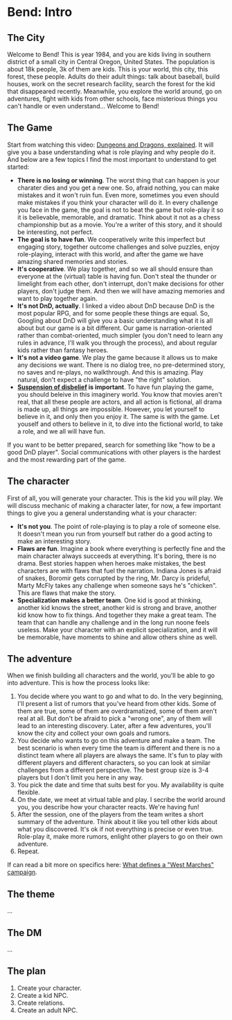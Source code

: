 # Bend: Intro

## The City

Welcome to Bend! This is year 1984, and you are kids living in southern district of a small city in Central Oregon, United States. The population is about 18k people, 3k of them are kids. This is your world, this city, this forest, these people. Adults do their adult things: talk about baseball, build houses, work on the secret research facility, search the forest for the kid that disappeared recently. Meanwhile, you explore the world around, go on adventures, fight with kids from other schools, face misterious things you can't handle or even understand... Welcome to Bend!

## The Game

Start from watching this video: [Dungeons and Dragons, explained](https://youtu.be/2PEt5RdNHNw). It will give you a base understanding what is role playing and why people do it. And below are a few topics I find the most important to understand to get started:

+ **There is no losing or winning**. The worst thing that can happen is your charater dies and you get a new one. So, afraid nothing, you can make mistakes and it won't ruin fun. Even more, sometimes you even should make mistakes if you think your character will do it. In every challenge you face in the game, the goal is not to beat the game but role-play it so it is believable, memorable, and dramatic. Think about it not as a chess championship but as a movie. You're a writer of this story, and it should be interesting, not perfect.
+ **The goal is to have fun**. We cooperatively write this imperfect but engaging story, together outcome challenges and solve puzzles, enjoy role-playing, interact with this world, and after the game we have amazing shared memories and stories.
+ **It's cooperative**. We play together, and so we all should ensure than everyone at the (virtual) table is having fun. Don't steal the thunder or limelight from each other, don't interrupt, don't make decisions for other players, don't judge them. And then we will have amazing memories and want to play together again.
+ **It's not DnD, actually**. I linked a video about DnD because DnD is the most popular RPG, and for some people these things are equal. So, Googling about DnD will give you a basic understanding what it is all about but our game is a bit different. Our game is narration-oriented rather than combat-oriented, much simpler (you don't need to learn any rules in advance, I'll walk you through the process), and about regular kids rather than fantasy heroes.
+ **It's not a video game**. We play the game because it allows us to make any decisions we want. There is no dialog tree, no pre-determined story, no saves and re-plays, no walkthrough. And this is amazing. Play natural, don't expect a challenge to have "the right" solution.
+ **[Suspension of disbelief](https://en.wikipedia.org/wiki/Suspension_of_disbelief) is important**. To have fun playing the game, you should beleive in this imaginery world. You know that movies aren't real, that all these people are actors, and all action is fictional, all drama is made up, all things are impossible. However, you let yourself to believe in it, and only then you enjoy it. The same is with the game. Let youself and others to believe in it, to dive into the fictional world, to take a role, and we all will have fun.

If you want to be better prepared, search for something like "how to be a good DnD player". Social communications with other players is the hardest and the most rewarding part of the game.

## The character

First of all, you will generate your character. This is the kid you will play. We will discuss mechanic of making a character later, for now, a few important things to give you a general understanding what is your character:

+ **It's not you**. The point of role-playing is to play a role of someone else. It doesn't mean you run from yourself but rather do a good acting to make an interesting story.
+ **Flaws are fun**. Imagine a book where everything is perfectly fine and the main character always succeeds at everything. It's boring, there is no drama. Best stories happen when heroes make mistakes, the best characters are with flaws that fuel the narration. Indiana Jones is afraid of snakes, Boromir gets corrupted by the ring, Mr. Darcy is prideful, Marty McFly takes any challenge when someone says he's "chicken". This are flaws that make the story.
+ **Specialization makes a better team**. One kid is good at thinking, another kid knows the street, another kid is strong and brave, another kid know how to fix things. And together they make a great team. The team that can handle any challenge and in the long run noone feels useless. Make your character with an explicit specialization, and it will be memorable, have moments to shine and allow others shine as well.

## The adventure

When we finish building all characters and the world, you'll be able to go into adventure. This is how the process looks like:

1. You decide where you want to go and what to do. In the very beginning, I'll present a list of rumors that you've heard from other kids. Some of them are true, some of them are overdramatized, some of them aren't real at all. But don't be afraid to pick a "wrong one", any of them will lead to an interesting discovery. Later, after a few adventures, you'll know the city and collect your own goals and rumors.
1. You decide who wants to go on this adventure and make a team. The best scenario is when every time the team is different and there is no a distinct team where all players are always the same. It's fun to play with different players and different characters, so you can look at similar challenges from a different perspective. The best group size is 3-4 players but I don't limit you here in any way.
1. You pick the date and time that suits best for you. My availability is quite flexible.
1. On the date, we meet at virtual table and play. I secribe the world around you, you describe how your character reacts. We're having fun!
1. After the session, one of the players from the team writes a short summary of the adventure. Think about it like you tell other kids about what you discovered. It's ok if not everything is precise or even true. Role-play it, make more rumors, enlight other players to go on their own adventure.
1. Repeat.

If can read a bit more on specifics here: [What defines a "West Marches" campaign](https://rpg.stackexchange.com/questions/120770/what-defines-a-west-marches-campaign).

## The theme

...

## The DM

...

## The plan

1. Create your character.
1. Create a kid NPC.
1. Create relations.
1. Create an adult NPC.
